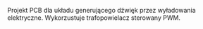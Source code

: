 Projekt PCB dla układu generującego dźwięk przez wyładowania elektryczne. 
Wykorzustuje trafopowielacz sterowany PWM.
